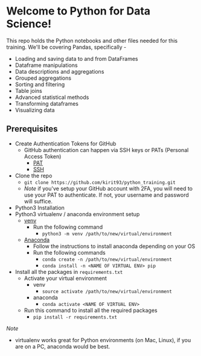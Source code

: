 # Welcome to Python for Data Science!

This repo holds the Python notebooks and other files needed for this training. 
We'll be covering Pandas, specifically -
* Loading and saving data to and from DataFrames
* Dataframe manipulations
* Data descriptions and aggregations
* Grouped aggregations
* Sorting and filtering
* Table joins
* Advanced statistical methods
* Transforming dataframes
* Visualizing data

## Prerequisites

* Create Authentication Tokens for GitHub
    * GitHub authentication can happen via SSH keys or PATs (Personal Access Token)
        * [PAT](https://docs.github.com/en/github/authenticating-to-github/creating-a-personal-access-token)
        * [SSH](https://docs.github.com/en/enterprise/2.15/user/articles/generating-a-new-ssh-key-and-adding-it-to-the-ssh-agent)
* Clone the repo
    * `git clone https://github.com/kirit93/python_training.git`
    * *Note* if you've setup your GitHub account with 2FA, you will need to use your PAT to authenticate. If not, your username and password will suffice.
* Python3 Installation
* Python3 virtualenv / anaconda environment setup
    * [venv](https://docs.python.org/3/library/venv.html)
        * Run the following command
            * `python3 -m venv /path/to/new/virtual/environment`
    * [Anaconda](https://docs.anaconda.com/anaconda/install/)
        * Follow the instructions to install anaconda depending on your OS
        * Run the following commands
            * `conda create -n /path/to/new/virtual/environment`
            * `conda install -n <NAME OF VIRTUAL ENV> pip`
* Install all the packages in `requirements.txt`
    * Activate your virtual environment
        * venv
            * `source activate /path/to/new/virtual/environment`
        * anaconda
            * `conda activate <NAME OF VIRTUAL ENV>`
    * Run this command to install all the required packages
        * `pip install -r requirements.txt`

*Note* 
* virtualenv works great for Python environments (on Mac, Linux), if you are on a PC, anaconda would be best. 

